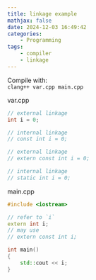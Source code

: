 ```yaml
---
title: linkage example
mathjax: false
date: 2024-12-03 16:49:42
categories:
    - Programming
tags:
    - compiler
    - linkage
---
```

Compile with:<br/>
`clang++ var.cpp main.cpp`

var.cpp
```cpp
// external linkage
int i = 0;

// internal linkage
// const int i = 0;

// external linkage
// extern const int i = 0;

// internal linkage
// static int i = 0;
```

main.cpp
```cpp
#include <iostream>

// refer to `i`
extern int i;
// may use
// extern const int i;

int main()
{
    std::cout << i;
}
```